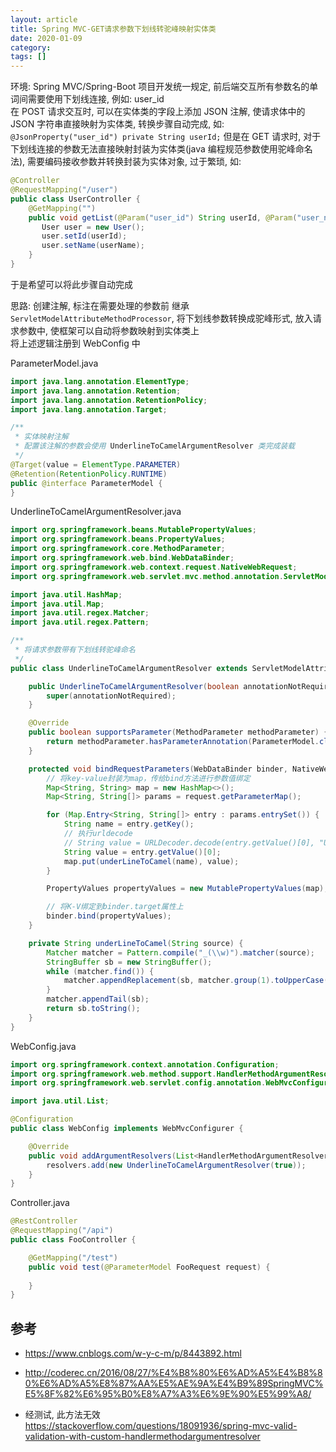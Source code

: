 ```yaml
---
layout: article  
title: Spring MVC-GET请求参数下划线转驼峰映射实体类  
date: 2020-01-09  
category:  
tags: []  
---
```


环境: Spring MVC/Spring-Boot
项目开发统一规定, 前后端交互所有参数名的单词间需要使用下划线连接, 例如: user_id  
在 POST 请求交互时, 可以在实体类的字段上添加 JSON 注解, 使请求体中的 JSON 字符串直接映射为实体类, 转换步骤自动完成, 
如: `@JsonProperty("user_id") private String userId;`
但是在 GET 请求时, 对于下划线连接的参数无法直接映射封装为实体类(java 编程规范参数使用驼峰命名法), 需要编码接收参数并转换封装为实体对象, 过于繁琐, 如:  

```java
@Controller
@RequestMapping("/user")
public class UserController {
    @GetMapping("")
    public void getList(@Param("user_id") String userId, @Param("user_name") String userName) {
       User user = new User();
       user.setId(userId);
       user.setName(userName);
    }
}
```

于是希望可以将此步骤自动完成  

思路: 
创建注解, 标注在需要处理的参数前
继承 `ServletModelAttributeMethodProcessor`, 将下划线参数转换成驼峰形式, 放入请求参数中, 使框架可以自动将参数映射到实体类上  
将上述逻辑注册到 WebConfig 中  

ParameterModel.java  
```java
import java.lang.annotation.ElementType;
import java.lang.annotation.Retention;
import java.lang.annotation.RetentionPolicy;
import java.lang.annotation.Target;

/**
 * 实体映射注解
 * 配置该注解的参数会使用 UnderlineToCamelArgumentResolver 类完成装载
 */
@Target(value = ElementType.PARAMETER)
@Retention(RetentionPolicy.RUNTIME)
public @interface ParameterModel {
}
```

UnderlineToCamelArgumentResolver.java  
```java
import org.springframework.beans.MutablePropertyValues;
import org.springframework.beans.PropertyValues;
import org.springframework.core.MethodParameter;
import org.springframework.web.bind.WebDataBinder;
import org.springframework.web.context.request.NativeWebRequest;
import org.springframework.web.servlet.mvc.method.annotation.ServletModelAttributeMethodProcessor;

import java.util.HashMap;
import java.util.Map;
import java.util.regex.Matcher;
import java.util.regex.Pattern;

/**
 * 将请求参数带有下划线转驼峰命名
 */
public class UnderlineToCamelArgumentResolver extends ServletModelAttributeMethodProcessor {

    public UnderlineToCamelArgumentResolver(boolean annotationNotRequired) {
        super(annotationNotRequired);
    }

    @Override
    public boolean supportsParameter(MethodParameter methodParameter) {
        return methodParameter.hasParameterAnnotation(ParameterModel.class);
    }

    protected void bindRequestParameters(WebDataBinder binder, NativeWebRequest request) {
        // 将key-value封装为map，传给bind方法进行参数值绑定
        Map<String, String> map = new HashMap<>();
        Map<String, String[]> params = request.getParameterMap();

        for (Map.Entry<String, String[]> entry : params.entrySet()) {
            String name = entry.getKey();
            // 执行urldecode
            // String value = URLDecoder.decode(entry.getValue()[0], "UTF-8");
            String value = entry.getValue()[0];
            map.put(underLineToCamel(name), value);
        }

        PropertyValues propertyValues = new MutablePropertyValues(map);

        // 将K-V绑定到binder.target属性上
        binder.bind(propertyValues);
    }

    private String underLineToCamel(String source) {
        Matcher matcher = Pattern.compile("_(\\w)").matcher(source);
        StringBuffer sb = new StringBuffer();
        while (matcher.find()) {
            matcher.appendReplacement(sb, matcher.group(1).toUpperCase());
        }
        matcher.appendTail(sb);
        return sb.toString();
    }
}
```

WebConfig.java
```java
import org.springframework.context.annotation.Configuration;
import org.springframework.web.method.support.HandlerMethodArgumentResolver;
import org.springframework.web.servlet.config.annotation.WebMvcConfigurer;

import java.util.List;

@Configuration
public class WebConfig implements WebMvcConfigurer {

    @Override
    public void addArgumentResolvers(List<HandlerMethodArgumentResolver> resolvers) {
        resolvers.add(new UnderlineToCamelArgumentResolver(true));
    }
}
```

Controller.java
```java
@RestController
@RequestMapping("/api")
public class FooController {

	@GetMapping("/test")
    public void test(@ParameterModel FooRequest request) {
        
    }
}
```


## 参考
- <https://www.cnblogs.com/w-y-c-m/p/8443892.html> 
- <http://coderec.cn/2016/08/27/%E4%B8%80%E6%AD%A5%E4%B8%80%E6%AD%A5%E8%87%AA%E5%AE%9A%E4%B9%89SpringMVC%E5%8F%82%E6%95%B0%E8%A7%A3%E6%9E%90%E5%99%A8/>

- 经测试, 此方法无效 <https://stackoverflow.com/questions/18091936/spring-mvc-valid-validation-with-custom-handlermethodargumentresolver>